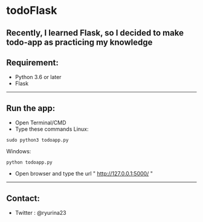 # todoFlask
Recently, I learned Flask, so I decided to make todo-app as practicing my knowledge
-------------------------
## Requirement:
- Python 3.6 or later
- Flask 

--------------------------
## Run the app:
- Open Terminal/CMD
- Type these commands
Linux:
```
sudo python3 todoapp.py
```
Windows:
```
python todoapp.py
```
- Open browser and type the url " http://127.0.0.1:5000/ "

-------------------------
## Contact:
- Twitter : @ryurina23

